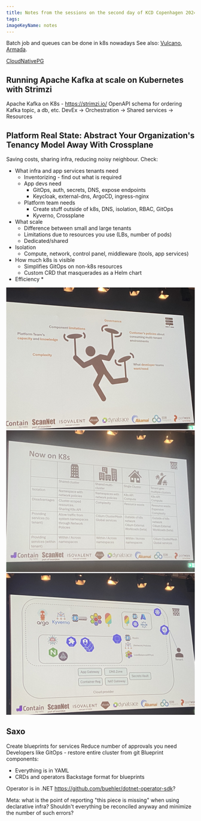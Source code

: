 ```yaml
---
title: Notes from the sessions on the second day of KCD Copenhagen 2024
tags: 
imageKeyName: notes
---
```

Batch job and queues can be done in k8s nowadays
See also: [Vulcano](https://www.cncf.io/projects/volcano/), [Armada](https://www.cncf.io/projects/armada/).

[CloudNativePG](https://cloudnative-pg.io/documentation/1.24/)

## Running Apache Kafka at scale on Kubernetes with Strimzi​

Apache Kafka on K8s - https://strimzi.io/
OpenAPI schema for ordering Kafka topic, a db, etc.
DevEx -> Orchestration -> Shared services -> Resources
## Platform Real State: Abstract Your Organization's Tenancy Model Away With Crossplane

Saving costs, sharing infra, reducing noisy neighbour.
Check:
* What infra and app services tenants need
	* Inventorizing - find out what is required
	* App devs need
		* GitOps, auth, secrets, DNS, expose endpoints
		* Keycloak, external-dns, ArgoCD, ingress-nginx
	* Platform team needs
		* Create stuff outside of k8s, DNS, isolation, RBAC, GitOps
		* Kyverno, Crossplane
* What scale
	* Difference between small and large tenants
	* Limitations due to resources you use (LBs, number of pods)
	* Dedicated/shared
* Isolation
	* Compute, network, control panel, middleware (tools, app services)
* How much k8s is visible
	* Simplifies GitOps on non-k8s resources
	* Custom CRD that masquerades as a Helm chart
* Efficiency
	* 

![](../../public/images/kcd-cph-2024/pe-complexity.jpeg)
![](../../public/images/kcd-cph-2024/pe-k8s.jpeg)
![](../../public/images/kcd-cph-2024/pe-isolation.jpeg)

## Saxo
Create blueprints for services
Reduce number of approvals you need
Developers like GitOps - restore entire cluster from git
Blueprint components:
* Everything is in YAML
* CRDs and operators
Backstage format for blueprints

Operator is in .NET https://github.com/buehler/dotnet-operator-sdk?

Meta: what is the point of reporting "this piece is missing" when using declarative infra? Shouldn't everything be reconciled anyway and minimize the number of such errors?